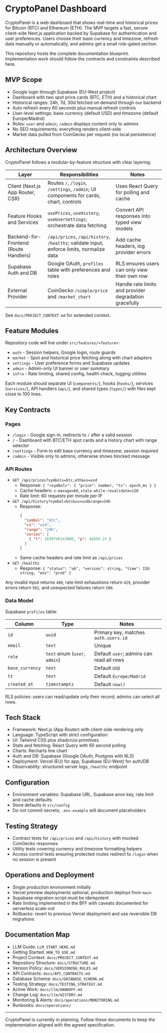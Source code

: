 # CryptoPanel Dashboard

CryptoPanel is a web dashboard that shows real-time and historical prices for Bitcoin (BTC) and Ethereum (ETH). The MVP targets a fast, secure client-side Next.js application backed by Supabase for authentication and user preferences. Users choose their base currency and timezone, refresh data manually or automatically, and admins get a small role-gated section.

This repository hosts the complete documentation blueprint. Implementation work should follow the contracts and constraints described here.

## MVP Scope
- Google login through Supabase (EU-West project)
- Dashboard with two spot price cards (BTC, ETH) and a historical chart
- Historical ranges: 24h, 7d, 30d fetched on demand through our backend
- Auto refresh every 60 seconds plus manual refresh controls
- User-level settings: base currency (default USD) and timezone (default Europe/Madrid)
- Roles: `user` and `admin`; `/admin` displays content only to admins
- No SEO requirements; everything renders client-side
- Market data pulled from CoinGecko per request (no local persistence)

## Architecture Overview
CryptoPanel follows a modular-by-feature structure with clear layering:

| Layer | Responsibilities | Notes |
|-------|------------------|-------|
| Client (Next.js App Router, CSR) | Routes `/`, `/login`, `/settings`, `/admin`; UI components for cards, chart, controls | Uses React Query for polling and cache |
| Feature Hooks and Services | `usePrices`, `useHistory`, `useUserSettings`; orchestrate data fetching | Convert API responses into typed view models |
| Backend-for-Frontend (Route Handlers) | `/api/prices`, `/api/history`, `/healthz`; validate input, enforce limits, normalize data | Add cache headers, log provider errors |
| Supabase Auth and DB | Google OAuth, `profiles` table with preferences and roles | RLS ensures users can only view their own row |
| External Provider | CoinGecko `/simple/price` and `/market_chart` | Handle rate limits and provider degradation gracefully |

See `docs/PROJECT_CONTEXT.md` for extended context.

## Feature Modules
Repository code will live under `src/features/<feature>`:

- `auth` - Session helpers, Google login, route guards
- `market` - Spot and historical price fetching along with chart adapters
- `settings` - User preference forms and Supabase updates
- `admin` - Admin-only UI banner or user summary
- `infra` - Rate limiting, shared config, health check, logging utilities

Each module should separate UI (`components/`), hooks (`hooks/`), services (`services/`), API handlers (`api/`), and shared types (`types/`) with files kept close to 100 lines.

## Key Contracts
### Pages
- `/login` - Google sign-in, redirects to `/` after a valid session
- `/` - Dashboard with BTC/ETH spot cards and a history chart with range selector
- `/settings` - Form to edit base currency and timezone; session required
- `/admin` - Visible only to admins; otherwise shows blocked message

### API Routes
- `GET /api/prices?symbols=btc,eth&vs=usd`
  - Response: `{ "<symbol>": { "price": number, "ts": epoch_ms } }`
  - Cache headers: `s-maxage=60`, `stale-while-revalidate=120`
  - Rate limit: 60 requests per minute per IP
- `GET /api/history?symbol=btc&vs=usd&range=24h`
  - Response:
    ```json
    {
      "symbol": "btc",
      "vs": "usd",
      "range": "24h",
      "series": [
        { "t": 1699790143000, "p": 44850.25 }
      ]
    }
    ```
  - Same cache headers and rate limit as `/api/prices`
- `GET /healthz`
  - Response: `{ "status": "ok", "version": string, "time": ISO string, "env": "prod" }`

Any invalid input returns `400`, rate limit exhaustions return `429`, provider errors return `502`, and unexpected failures return `500`.

### Data Model
Supabase `profiles` table:

| Column | Type | Notes |
|--------|------|-------|
| `id` | `uuid` | Primary key, matches `auth.users.id` |
| `email` | `text` | Unique |
| `role` | `text` enum (`user`, `admin`) | Default `user`; admins can read all rows |
| `base_currency` | `text` | Default `USD` |
| `tz` | `text` | Default `Europe/Madrid` |
| `created_at` | `timestamptz` | Default `now()` |

RLS policies: users can read/update only their record; admins can select all rows.

## Tech Stack
- Framework: Next.js (App Router) with client-side rendering only
- Language: TypeScript with strict configuration
- UI: Tailwind CSS plus shadcn/ui primitives
- State and fetching: React Query with 60 second polling
- Charts: Recharts line chart
- Auth and DB: Supabase (Google OAuth, Postgres with RLS)
- Deployment: Vercel (EU) for app, Supabase (EU-West) for auth/DB
- Observability: structured server logs, `/healthz` endpoint

## Configuration
- Environment variables: Supabase URL, Supabase anon key, rate limit and cache defaults
- Store defaults in `src/config`
- Do not commit secrets; `.env.example` will document placeholders

## Testing Strategy
- Contract tests for `/api/prices` and `/api/history` with mocked CoinGecko responses
- Utility tests covering currency and timezone formatting helpers
- Access control tests ensuring protected routes redirect to `/login` when no session is present

## Operations and Deployment
- Single production environment initially
- Vercel preview deployments optional; production deploys from `main`
- Supabase migration script must be idempotent
- Rate limiting implemented in the BFF with caveats documented for serverless scale-out
- Rollbacks: revert to previous Vercel deployment and use reversible DB migrations

## Documentation Map
- LLM Guide: `LLM_START_HERE.md`
- Getting Started: `HOW_TO_USE.md`
- Project Context: `docs/PROJECT_CONTEXT.md`
- Repository Structure: `docs/STRUCTURE.md`
- Version Policy: `docs/VERSIONING_RULES.md`
- API Contracts: `docs/API_CONTRACTS.md`
- Database Schema: `docs/DATABASE_SCHEMA.md`
- Testing Strategy: `docs/TESTING_STRATEGY.md`
- Active Work: `docs/llm/HANDOFF.md`
- Change Log: `docs/llm/HISTORY.md`
- Monitoring & Alerts: `docs/operations/MONITORING.md`
- Runbooks: `docs/operations/`

---

CryptoPanel is currently in planning. Follow these documents to keep the implementation aligned with the agreed specification.
